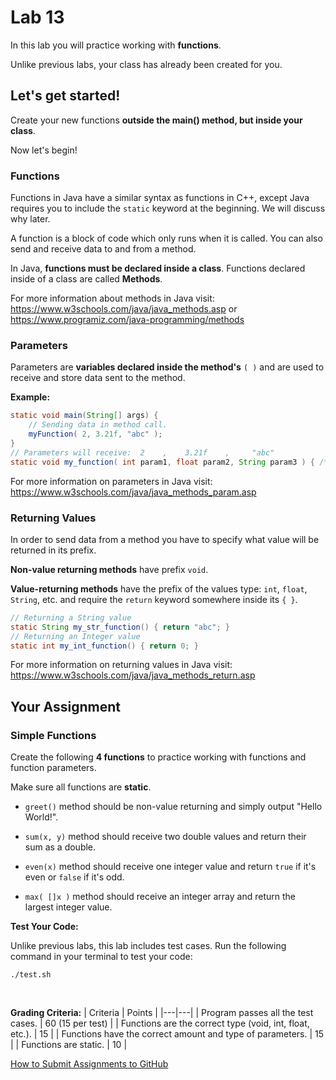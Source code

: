 # Lab 13

In this lab you will practice working with **functions**.

Unlike previous labs, your class has already been created for you. 

## Let's get started!

Create your new functions **outside the main() method, but inside your class**.

Now let's begin!

### Functions

Functions in Java have a similar syntax as functions in C++, except Java requires you to include the `static` keyword at the beginning. We will discuss why later.

A function is a block of code which only runs when it is called. You can also send and receive data to and from a method.

In Java, **functions must be declared inside a class**. Functions declared inside of a class are called **Methods**.

For more information about methods in Java visit: https://www.w3schools.com/java/java_methods.asp or https://www.programiz.com/java-programming/methods

### Parameters

Parameters are **variables declared inside the method's** `( )` and are used to receive and store data sent to the method.

**Example:**

```java
static void main(String[] args) {
	// Sending data in method call.
	myFunction( 2, 3.21f, "abc" );
}
// Parameters will receive:  2    ,    3.21f    ,     "abc"
static void my_function( int param1, float param2, String param3 ) { /**/ }
```

For more information on parameters in Java visit: https://www.w3schools.com/java/java_methods_param.asp

### Returning Values

In order to send data from a method you have to specify what value will be returned in its prefix. 

**Non-value returning methods** have prefix `void`. 

**Value-returning methods** have the prefix of the values type: `int`, `float`, `String`, etc. and require the `return` keyword somewhere inside its `{ }`. 

```java
// Returning a String value
static String my_str_function() { return "abc"; }
// Returning an Integer value
static int my_int_function() { return 0; }
```

For more information on returning values in Java visit: https://www.w3schools.com/java/java_methods_return.asp

## Your Assignment

### Simple Functions

Create the following **4 functions** to practice working with functions and function parameters.

Make sure all functions are **static**.

- `greet()` method should be non-value returning and simply output "Hello World!".

- `sum(x, y)` method should receive two double values and return their sum as a double.

- `even(x)` method should receive one integer value and return `true` if it's even or `false` if it's odd.

- `max( []x )` method should receive an integer array and return the largest integer value.

**Test Your Code:**

Unlike previous labs, this lab includes test cases. Run the following command in your terminal to test your code:

```
./test.sh
```

<br>

**Grading Criteria:**
| Criteria | Points |
|---|---|
| Program passes all the test cases. | 60 (15 per test) |
| Functions are the correct type (void, int, float, etc.).  | 15 |
| Functions have the correct amount and type of parameters. | 15 |
| Functions are static. | 10 |

[How to Submit Assignments to GitHub](https://joselitoguardado.dev/3326/How_to_Submit_Assignments_to_GitHub.pdf)
